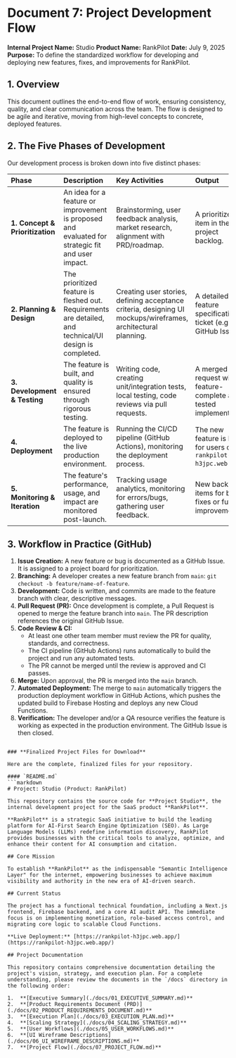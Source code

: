 # Document 7: Project Development Flow

**Internal Project Name:** Studio
**Product Name:** RankPilot
**Date:** July 9, 2025
**Purpose:** To define the standardized workflow for developing and deploying new features, fixes, and improvements for RankPilot.

## 1. Overview

This document outlines the end-to-end flow of work, ensuring consistency, quality, and clear communication across the team. The flow is designed to be agile and iterative, moving from high-level concepts to concrete, deployed features.

## 2. The Five Phases of Development

Our development process is broken down into five distinct phases:

| Phase | Description | Key Activities | Output |
| :--- | :--- | :--- | :--- |
| **1. Concept & Prioritization** | An idea for a feature or improvement is proposed and evaluated for strategic fit and user impact. | Brainstorming, user feedback analysis, market research, alignment with PRD/roadmap. | A prioritized item in the project backlog. |
| **2. Planning & Design** | The prioritized feature is fleshed out. Requirements are detailed, and technical/UI design is completed. | Creating user stories, defining acceptance criteria, designing UI mockups/wireframes, architectural planning. | A detailed feature specification or ticket (e.g., in GitHub Issues). |
| **3. Development & Testing** | The feature is built, and quality is ensured through rigorous testing. | Writing code, creating unit/integration tests, local testing, code reviews via pull requests. | A merged pull request with a feature-complete and tested implementation. |
| **4. Deployment** | The feature is deployed to the live production environment. | Running the CI/CD pipeline (GitHub Actions), monitoring the deployment process. | The new feature is live for users on `rankpilot-h3jpc.web.app`. |
| **5. Monitoring & Iteration** | The feature's performance, usage, and impact are monitored post-launch. | Tracking usage analytics, monitoring for errors/bugs, gathering user feedback. | New backlog items for bug fixes or future improvements. |

## 3. Workflow in Practice (GitHub)

1.  **Issue Creation:** A new feature or bug is documented as a GitHub Issue. It is assigned to a project board for prioritization.
2.  **Branching:** A developer creates a new feature branch from `main`: `git checkout -b feature/name-of-feature`.
3.  **Development:** Code is written, and commits are made to the feature branch with clear, descriptive messages.
4.  **Pull Request (PR):** Once development is complete, a Pull Request is opened to merge the feature branch into `main`. The PR description references the original GitHub Issue.
5.  **Code Review & CI:**
    *   At least one other team member must review the PR for quality, standards, and correctness.
    *   The CI pipeline (GitHub Actions) runs automatically to build the project and run any automated tests.
    *   The PR cannot be merged until the review is approved and CI passes.
6.  **Merge:** Upon approval, the PR is merged into the `main` branch.
7.  **Automated Deployment:** The merge to `main` automatically triggers the production deployment workflow in GitHub Actions, which pushes the updated build to Firebase Hosting and deploys any new Cloud Functions.
8.  **Verification:** The developer and/or a QA resource verifies the feature is working as expected in the production environment. The GitHub Issue is then closed.

```***

### **Finalized Project Files for Download**

Here are the complete, finalized files for your repository.

#### `README.md`
```markdown
# Project: Studio (Product: RankPilot)

This repository contains the source code for **Project Studio**, the internal development project for the SaaS product **RankPilot**.

**RankPilot** is a strategic SaaS initiative to build the leading platform for AI-First Search Engine Optimization (SEO). As Large Language Models (LLMs) redefine information discovery, RankPilot provides businesses with the critical tools to analyze, optimize, and enhance their content for AI consumption and citation.

## Core Mission

To establish **RankPilot** as the indispensable "Semantic Intelligence Layer" for the internet, empowering businesses to achieve maximum visibility and authority in the new era of AI-driven search.

## Current Status

The project has a functional technical foundation, including a Next.js frontend, Firebase backend, and a core AI audit API. The immediate focus is on implementing monetization, role-based access control, and migrating core logic to scalable Cloud Functions.

**Live Deployment:** [https://rankpilot-h3jpc.web.app/](https://rankpilot-h3jpc.web.app/)

## Project Documentation

This repository contains comprehensive documentation detailing the project's vision, strategy, and execution plan. For a complete understanding, please review the documents in the `/docs` directory in the following order:

1.  **[Executive Summary](./docs/01_EXECUTIVE_SUMMARY.md)**
2.  **[Product Requirements Document (PRD)](./docs/02_PRODUCT_REQUIREMENTS_DOCUMENT.md)**
3.  **[Execution Plan](./docs/03_EXECUTION_PLAN.md)**
4.  **[Scaling Strategy](./docs/04_SCALING_STRATEGY.md)**
5.  **[User Workflows](./docs/05_USER_WORKFLOWS.md)**
6.  **[UI Wireframe Descriptions](./docs/06_UI_WIREFRAME_DESCRIPTIONS.md)**
7.  **[Project Flow](./docs/07_PROJECT_FLOW.md)**